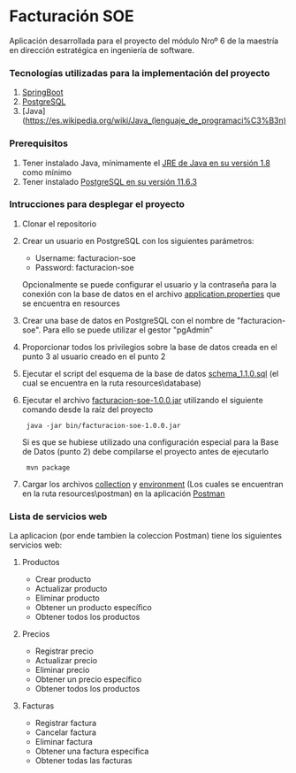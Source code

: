 # Facturación SOE

Aplicación desarrollada para el proyecto del módulo Nroº 6 de la maestría en 
dirección estratégica en ingeniería de software.

### Tecnologías utilizadas para la implementación del proyecto

1. [SpringBoot](https://spring.io/projects/spring-boot)
2. [PostgreSQL](https://www.postgresql.org/)
3. [Java](https://es.wikipedia.org/wiki/Java_(lenguaje_de_programaci%C3%B3n)

### Prerequisitos

1. Tener instalado Java, mínimamente el [JRE de Java en su versión 1.8](https://www.java.com/es/) como mínimo
2. Tener instalado [PostgreSQL en su versión 11.6.3](https://www.enterprisedb.com/downloads/postgres-postgresql-downloads)

### Intrucciones para desplegar el proyecto

1. Clonar el repositorio

2. Crear un usuario en PostgreSQL con los siguientes parámetros:
    - Username: facturacion-soe 
    - Password: facturacion-soe
    
    Opcionalmente se puede configurar el usuario y la contraseña para la conexión con la
    base de datos en el archivo [application.properties](src/main/resources/application.properties) 
    que se encuentra en resources
    
3. Crear una base de datos en PostgreSQL con el nombre de "facturacion-soe". Para ello 
se puede utilizar el gestor "pgAdmin"

4. Proporcionar todos los privilegios sobre la base de datos creada en el punto 3 
al usuario creado en el punto 2

5. Ejecutar el script del esquema de la base de datos 
[schema_1.1.0.sql](src/main/resources/database/schema_1.1.0.sql) (el cual se encuentra en 
la ruta resources\database)

6. Ejecutar el archivo [facturacion-soe-1.0.0.jar](bin/facturacion-soe-1.0.0.jar) utilizando
el siguiente comando desde la raíz del proyecto

        java -jar bin/facturacion-soe-1.0.0.jar 

    Si es que se hubiese utilizado una configuración especial para la Base de Datos (punto 2)
    debe compilarse el proyecto antes de ejecutarlo
    
        mvn package
    
7. Cargar los archivos [collection](src/main/resources/postman/collection.json) y
[environment](src/main/resources/postman/environment.json) (Los cuales se encuentran en 
la ruta resources\postman) en la aplicación [Postman](https://www.postman.com/downloads/)

### Lista de servicios web

La aplicacion (por ende tambien la coleccion Postman) tiene los siguientes servicios web:

1. Productos
    * Crear producto
    * Actualizar producto
    * Eliminar producto
    * Obtener un producto específico
    * Obtener todos los productos
    
2. Precios
    * Registrar precio
    * Actualizar precio
    * Eliminar precio
    * Obtener un precio específico
    * Obtener todos los productos
    
3. Facturas
    * Registrar factura
    * Cancelar factura
    * Eliminar factura
    * Obtener una factura especifica
    * Obtener todas las facturas